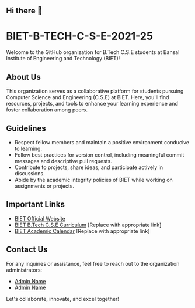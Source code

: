 ## Hi there 👋

<!--

**Here are some ideas to get you started:**

🙋‍♀️ A short introduction - what is your organization all about?
🌈 Contribution guidelines - how can the community get involved?
👩‍💻 Useful resources - where can the community find your docs? Is there anything else the community should know?
🍿 Fun facts - what does your team eat for breakfast?
🧙 Remember, you can do mighty things with the power of [Markdown](https://docs.github.com/github/writing-on-github/getting-started-with-writing-and-formatting-on-github/basic-writing-and-formatting-syntax)
-->
# BIET-B-TECH-C-S-E-2021-25

Welcome to the GitHub organization for B.Tech C.S.E students at Bansal Institute of Engineering and Technology (BIET)!

## About Us

This organization serves as a collaborative platform for students pursuing Computer Science and Engineering (C.S.E) at BIET. Here, you'll find resources, projects, and tools to enhance your learning experience and foster collaboration among peers.

## Guidelines

- Respect fellow members and maintain a positive environment conducive to learning.
- Follow best practices for version control, including meaningful commit messages and descriptive pull requests.
- Contribute to projects, share ideas, and participate actively in discussions.
- Abide by the academic integrity policies of BIET while working on assignments or projects.

## Important Links

- [BIET Official Website](http://www.bansalinstitute.com/)
- [BIET B.Tech C.S.E Curriculum](#) [Replace with appropriate link]
- [BIET Academic Calendar](#) [Replace with appropriate link]

## Contact Us

For any inquiries or assistance, feel free to reach out to the organization administrators:
- [Admin Name](mailto:admin@example.com)
- [Admin Name](mailto:admin@example.com)

Let's collaborate, innovate, and excel together!
